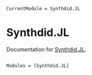 ```@meta
CurrentModule = Synthdid.JL
```

# Synthdid.JL

Documentation for [Synthdid.JL](https://github.com/d2cml-ai/Synthdid.jl).

```@index

```

```@autodocs
Modules = [Synthdid.JL]
```
